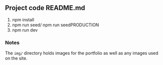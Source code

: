 ## Project code README.md
1. npm install
2. npm run seed/ npm run seedPRODUCTION
3. npm run dev

### Notes
The `img/` directory holds images for the portfolio as well as any images used on the site.

